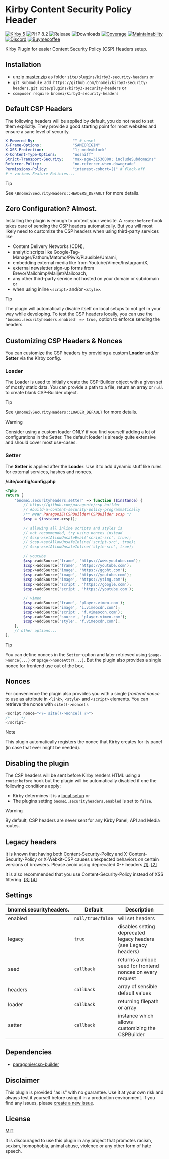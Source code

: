 # Kirby Content Security Policy Header

[![Kirby 5](https://flat.badgen.net/badge/Kirby/5?color=ECC748)](https://getkirby.com)
![PHP 8.2](https://flat.badgen.net/badge/PHP/8.2?color=4E5B93&icon=php&label)
![Release](https://flat.badgen.net/packagist/v/bnomei/kirby3-security-headers?color=ae81ff&icon=github&label)
![Downloads](https://flat.badgen.net/packagist/dt/bnomei/kirby3-security-headers?color=272822&icon=github&label)
[![Coverage](https://flat.badgen.net/codeclimate/coverage/bnomei/kirby3-security-headers?icon=codeclimate&label)](https://codeclimate.com/github/bnomei/kirby3-security-headers)
[![Maintainability](https://flat.badgen.net/codeclimate/maintainability/bnomei/kirby3-security-headers?icon=codeclimate&label)](https://codeclimate.com/github/bnomei/kirby3-security-headers/issues)
[![Discord](https://flat.badgen.net/badge/discord/bnomei?color=7289da&icon=discord&label)](https://discordapp.com/users/bnomei)
[![Buymecoffee](https://flat.badgen.net/badge/icon/donate?icon=buymeacoffee&color=FF813F&label)](https://www.buymeacoffee.com/bnomei)

Kirby Plugin for easier Content Security Policy (CSP) Headers setup.

## Installation

- unzip [master.zip](https://github.com/bnomei/kirby3-security-headers/archive/master.zip) as folder
  `site/plugins/kirby3-security-headers` or
- `git submodule add https://github.com/bnomei/kirby3-security-headers.git site/plugins/kirby3-security-headers` or
- `composer require bnomei/kirby3-security-headers`

## Default CSP Headers

The following headers will be applied by default, you do not need to set them explicitly. They provide a good starting
point for most websites and ensure a sane level of security.

```yaml
X-Powered-By:                 "" # unset
X-Frame-Options:              "SAMEORIGIN"
X-XSS-Protection:             "1; mode=block"
X-Content-Type-Options:       "nosniff"
Strict-Transport-Security:    "max-age=31536000; includeSubdomains"
Referrer-Policy:              "no-referrer-when-downgrade"
Permissions-Policy:           "interest-cohort=()" # flock-off
# + various Feature-Policies...
```

> [!TIP]
> See `\Bnomei\SecurityHeaders::HEADERS_DEFAULT` for more details.

## Zero Configuration? Almost.

Installing the plugin is enough to protect your website. A `route:before`-hook takes care of sending the CSP headers
automatically. But you will most likely need to customize the CSP headers when using third-party services like

- Content Delivery Networks (CDN),
- analytic scripts like Google-Tag-Manager/Fathom/Matomo/Piwik/Plausible/Umami,
- embedding external media like from Youtube/Vimeo/Instagram/X,
- external newsletter sign-up forms from Brevo/Mailchimp/Mailjet/Mailcoach,
- any other third-party service not hosted on your domain or subdomain or
- when using inline `<script>` and/or `<style>`.

> [!TIP]
> The plugin will automatically disable itself on local setups to not get in your way while developing. To test the CSP headers locally, you can use the `'bnomei.securityheaders.enabled' => true,` option to enforce sending the headers.

## Customizing CSP Headers & Nonces

You can customize the CSP headers by providing a custom **Loader** and/or **Setter** via the Kirby config.

### Loader

The Loader is used to initially create the CSP-Builder object with a given set of mostly static data. You can provide a
path to a file, return an array or `null` to create blank CSP-Builder object.

> [!TIP]
> See `\Bnomei\SecurityHeaders::LOADER_DEFAULT` for more details.

> [!WARNING]
> Consider using a custom loader ONLY if you find yourself adding a lot of configurations in the Setter. The default
> loader is already quite extensive and should cover most use-cases.

### Setter

The **Setter** is applied after the **Loader**. Use it to add dynamic stuff like rules for external services, hashes and
nonces.

**/site/config/config.php**

```php
<?php
return [
    'bnomei.securityheaders.setter' => function ($instance) {
        // https://github.com/paragonie/csp-builder
        // #build-a-content-security-policy-programmatically
        /** @var ParagonIE\CSPBuilder\CSPBuilder $csp */
        $csp = $instance->csp();
        
        // allowing all inline scripts and styles is
        // not recommended, try using nonces instead
        // $csp->setAllowUnsafeEval('script-src', true);
        // $csp->setAllowUnsafeInline('script-src', true);
        // $csp->setAllowUnsafeInline('style-src', true);
        
        // youtube
        $csp->addSource('frame', 'https://www.youtube.com');
        $csp->addSource('frame', 'https://youtube.com');
        $csp->addSource('image', 'https://ggpht.com');
        $csp->addSource('image', 'https://youtube.com');
        $csp->addSource('image', 'https://ytimg.com');
        $csp->addSource('script', 'https://google.com');
        $csp->addSource('script', 'https://youtube.com');

        // vimeo
        $csp->addSource('frame', 'player.vimeo.com');
        $csp->addSource('image', 'i.vimeocdn.com');
        $csp->addSource('script', 'f.vimeocdn.com');
        $csp->addSource('source', 'player.vimeo.com');
        $csp->addSource('style', 'f.vimeocdn.com');
    },
    // other options...
];
```

> [!TIP]
> You can define nonces in the `Setter`-option and later retrieved using `$page->nonce(...)` or `$page->nonceAttr(...)`.
> But the plugin also provides a single nonce for frontend use out of the box.

## Nonces

For convenience the plugin also provides you with a single
*frontend nonce* to use as attribute in `<link>`, `<style>` and `<script>` elements. You can retrieve the nonce with
`site()->nonce()`.

```php
<script nonce="<?= site()->nonce() ?>">
/* ... */
</script>
```

> [!NOTE]
> This plugin automatically registers the nonce that Kirby creates for its panel (in case that ever might be needed).

## Disabling the plugin

The CSP headers will be sent before Kirby renders HTML using a `route:before` hook but the plugin will be automatically
disabled if one the following conditions apply:

- Kirby determines it is
  a [local setup](https://github.com/getkirby/kirby/blob/03d6e96aa27f631e5311cb6c2109e1510505cab7/src/Cms/System.php#L190)
  or
- The plugins setting `bnomei.securityheaders.enabled` is set to `false`.

> [!WARNING]
> By default, CSP headers are never sent for any Kirby Panel, API and Media routes.

## Legacy headers

It is known that having both Content-Security-Policy and X-Content-Security-Policy or X-Webkit-CSP causes unexpected behaviors on certain versions of browsers. Please avoid using deprecated X-* headers [[1]](https://content-security-policy.com/).
[[2]](https://cheatsheetseries.owasp.org/cheatsheets/Content_Security_Policy_Cheat_Sheet.html#warning)

It is also recommended that you use Content-Security-Policy instead of XSS filtering.
[[3]](https://developer.mozilla.org/en-US/docs/Web/HTTP/Headers/X-XSS-Protection)
[[4]](https://cheatsheetseries.owasp.org/cheatsheets/HTTP_Headers_Cheat_Sheet.html#x-xss-protection)

## Settings

| bnomei.securityheaders. | Default           | Description                                                     |            
|-------------------------|-------------------|-----------------------------------------------------------------|
| enabled                 | `null/true/false` | will set headers                                                |
| legacy                  | `true`            | disables setting deprecated legacy headers (see Legacy headers) |
| seed                    | `callback`        | returns a unique seed for frontend nonces on every request      |
| headers                 | `callback`        | array of sensible default values                                |
| loader                  | `callback`        | returning filepath or array                                     |
| setter                  | `callback`        | instance which allows customizing the CSPBuilder                |

## Dependencies

- [paragonie/csp-builder](https://github.com/paragonie/csp-builder)

## Disclaimer

This plugin is provided "as is" with no guarantee. Use it at your own risk and always test it yourself before using it
in a production environment. If you find any issues,
please [create a new issue](https://github.com/bnomei/kirby3-security-headers/issues/new).

## License

[MIT](https://opensource.org/licenses/MIT)

It is discouraged to use this plugin in any project that promotes racism, sexism, homophobia, animal abuse, violence or
any other form of hate speech.
